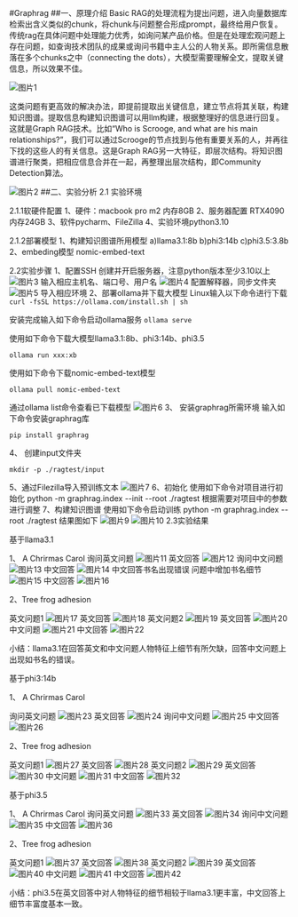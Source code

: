 #Graphrag
##一、原理介绍
Basic RAG的处理流程为提出问题，进入向量数据库检索出含义类似的chunk，将chunk与问题整合形成prompt，最终给用户恢复。传统rag在具体问题中处理能力优秀，如询问某产品价格。但是在处理宏观问题上存在问题，如查询技术团队的成果或询问书籍中主人公的人物关系。即所需信息散落在多个chunks之中（connecting the dots），大模型需要理解全文，提取关键信息，所以效果不佳。

![图片1](/Users/lisideng/Desktop/project/图片1.png)

这类问题有更高效的解决办法，即提前提取出关键信息，建立节点将其关联，构建知识图谱。提取信息构建知识图谱可以用llm构建，根据整理好的信息进行回复。这就是Graph RAG技术。比如“Who is Scrooge, and what are his main relationships?”，我们可以通过Scrooge的节点找到与他有重要关系的人，并再往下找的这些人的有关信息。这是Graph RAG另一大特征，即层次结构。将知识图谱进行聚类，把相应信息合并在一起，再整理出层次结构，即Community Detection算法。

![图片2](/Users/lisideng/Desktop/project/图片2.png)
##二、实验分析
2.1 实验环境

2.1.1软硬件配置
1、硬件：macbook pro m2 内存8GB
2、服务器配置 RTX4090 内存24GB
3、软件pycharm、FileZilla
4、实验环境python3.10

2.1.2部署模型
1、构建知识图谱所用模型
a)llama3.1:8b
b)phi3:14b
c)phi3.5:3.8b
2、embeding模型
nomic-embed-text

2.2实验步骤
1、配置SSH
创建并开启服务器，注意python版本至少3.10以上
![图片3](/Users/lisideng/Desktop/project/图片3.png)
输入相应主机名、端口号、用户名
![图片4](/Users/lisideng/Desktop/project/图片4.png)
配置解释器，同步文件夹
![图片5](/Users/lisideng/Desktop/project/图片5.png)
导入相应环境
2、部署ollama并下载大模型
Linux输入以下命令进行下载
`curl -fsSL https://ollama.com/install.sh | sh`

安装完成输入如下命令启动ollama服务
`ollama serve`

使用如下命令下载大模型llama3.1:8b、phi3:14b、phi3.5

`ollama run xxx:xb`

使用如下命令下载nomic-embed-text模型

`ollama pull nomic-embed-text`

通过ollama list命令查看已下载模型
![图片6](/Users/lisideng/Desktop/project/图片6.png)
3、 安装graphrag所需环境
输入如下命令安装graphrag库

`pip install graphrag`

4、 创建input文件夹

`mkdir -p ./ragtest/input`

5、通过Filezilla导入预训练文本
![图片7](/Users/lisideng/Desktop/project/图片7.png)
6、初始化
使用如下命令对项目进行初始化
python -m graphrag.index --init --root ./ragtest
根据需要对项目中的参数进行调整
7、构建知识图谱
使用如下命令启动训练
python -m graphrag.index --root ./ragtest
结果图如下
![图片9](/Users/lisideng/Desktop/project/图片9.png)
![图片10](/Users/lisideng/Desktop/project/图片10.png)
2.3实验结果

基于llama3.1

1、 A Chrirmas Carol
询问英文问题
![图片11](/Users/lisideng/Desktop/project/图片11.png)
英文回答
![图片12](/Users/lisideng/Desktop/project/图片12.png)
询问中文问题
![图片13](/Users/lisideng/Desktop/project/图片13.png)
中文回答
![图片14](/Users/lisideng/Desktop/project/图片14.png)
中文回答书名出现错误
问题中增加书名细节
![图片15](/Users/lisideng/Desktop/project/图片15.png)
中文回答
![图片16](/Users/lisideng/Desktop/project/图片16.png)

2、Tree frog adhesion

英文问题1
![图片17](/Users/lisideng/Desktop/project/图片17.png)
英文回答
![图片18](/Users/lisideng/Desktop/project/图片18.png)
英文问题2
![图片19](/Users/lisideng/Desktop/project/图片19.png)
英文回答
![图片20](/Users/lisideng/Desktop/project/图片20.png)
中文问题
![图片21](/Users/lisideng/Desktop/project/图片21.png)
中文回答
![图片22](/Users/lisideng/Desktop/project/图片22.png)

小结：llama3.1在回答英文和中文问题人物特征上细节有所欠缺，回答中文问题上出现如书名的错误。

基于phi3:14b

1、 A Chrirmas Carol

询问英文问题
![图片23](/Users/lisideng/Desktop/project/图片23.png)
英文回答
![图片24](/Users/lisideng/Desktop/project/图片24.png)
询问中文问题
![图片25](/Users/lisideng/Desktop/project/图片25.png)
中文回答
![图片26](/Users/lisideng/Desktop/project/图片26.png)

2、Tree frog adhesion

英文问题1
![图片27](/Users/lisideng/Desktop/project/图片27.png)
英文回答
![图片28](/Users/lisideng/Desktop/project/图片28.png)
英文问题2
![图片29](/Users/lisideng/Desktop/project/图片29.png)
英文回答
![图片30](/Users/lisideng/Desktop/project/图片30.png)
中文问题
![图片31](/Users/lisideng/Desktop/project/图片31.png)
中文回答
![图片32](/Users/lisideng/Desktop/project/图片32.png)

基于phi3.5

1、 A Chrirmas Carol
询问英文问题
![图片33](/Users/lisideng/Desktop/project/图片33.png)
英文回答
![图片34](/Users/lisideng/Desktop/project/图片34.png)
询问中文问题
![图片35](/Users/lisideng/Desktop/project/图片35.png)
中文回答
![图片36](/Users/lisideng/Desktop/project/图片36.png)

2、Tree frog adhesion

英文问题1
![图片37](/Users/lisideng/Desktop/project/图片37.png)
英文回答
![图片38](/Users/lisideng/Desktop/project/图片38.png)
英文问题2
![图片39](/Users/lisideng/Desktop/project/图片39.png)
英文回答
![图片40](/Users/lisideng/Desktop/project/图片40.png)
中文问题
![图片41](/Users/lisideng/Desktop/project/图片41.png)
中文回答
![图片42](/Users/lisideng/Desktop/project/图片42.png)

小结：phi3.5在英文回答中对人物特征的细节相较于llama3.1更丰富，中文回答上细节丰富度基本一致。